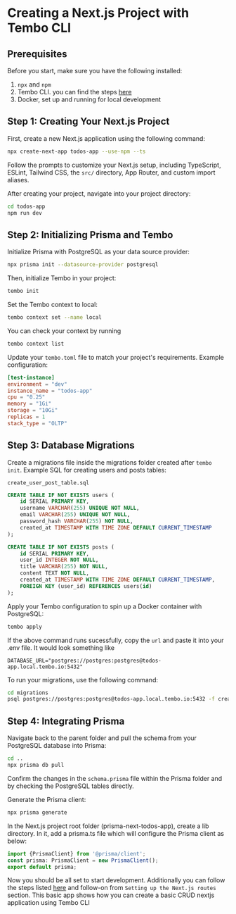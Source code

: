 # Creating a Next.js Project with Tembo CLI

## Prerequisites

Before you start, make sure you have the following installed:
1. `npx` and `npm`
2. Tembo CLI. you can find the steps [here](https://github.com/tembo-io/tembo/tree/main/tembo-cli)
3. Docker, set up and running for local development

## Step 1: Creating Your Next.js Project

First, create a new Next.js application using the following command:

```bash
npx create-next-app todos-app --use-npm --ts
```

Follow the prompts to customize your Next.js setup, including TypeScript, ESLint, Tailwind CSS, the `src/` directory, App Router, and custom import aliases.

After creating your project, navigate into your project directory:

```bash
cd todos-app
npm run dev
```
## Step 2: Initializing Prisma and Tembo

Initialize Prisma with PostgreSQL as your data source provider:

```bash
npx prisma init --datasource-provider postgresql
```

Then, initialize Tembo in your project:

```bash
tembo init
```

Set the Tembo context to local:

```bash
tembo context set --name local
```

You can check your context by running
```bash
tembo context list
```

Update your `tembo.toml` file to match your project's requirements. Example configuration:

```toml
[test-instance]
environment = "dev"
instance_name = "todos-app"
cpu = "0.25"
memory = "1Gi"
storage = "10Gi"
replicas = 1
stack_type = "OLTP"
```

## Step 3: Database Migrations

Create a migrations file inside the migrations folder created after `tembo init`. Example SQL for creating users and posts tables:

`create_user_post_table.sql`
```sql
CREATE TABLE IF NOT EXISTS users (
    id SERIAL PRIMARY KEY,
    username VARCHAR(255) UNIQUE NOT NULL,
    email VARCHAR(255) UNIQUE NOT NULL,
    password_hash VARCHAR(255) NOT NULL,
    created_at TIMESTAMP WITH TIME ZONE DEFAULT CURRENT_TIMESTAMP
);

CREATE TABLE IF NOT EXISTS posts (
    id SERIAL PRIMARY KEY,
    user_id INTEGER NOT NULL,
    title VARCHAR(255) NOT NULL,
    content TEXT NOT NULL,
    created_at TIMESTAMP WITH TIME ZONE DEFAULT CURRENT_TIMESTAMP,
    FOREIGN KEY (user_id) REFERENCES users(id)
);
```

Apply your Tembo configuration to spin up a Docker container with PostgreSQL:

```bash
tembo apply
```

If the above command runs sucessfully, copy the `url` and paste it into your .env file. It would look something like
```
DATABASE_URL="postgres://postgres:postgres@todos-app.local.tembo.io:5432"
```

To run your migrations, use the following command:

```bash
cd migrations
psql postgres://postgres:postgres@todos-app.local.tembo.io:5432 -f create_user_post_table.sql
```

## Step 4: Integrating Prisma

Navigate back to the parent folder and pull the schema from your PostgreSQL database into Prisma:

```bash
cd ..
npx prisma db pull
```

Confirm the changes in the `schema.prisma` file within the Prisma folder and by checking the PostgreSQL tables directly.

Generate the Prisma client:

```bash
npx prisma generate
```

In the Next.js project root folder (prisma-next-todos-app), create a lib directory. In it, add a prisma.ts file which will configure the Prisma client as below:
```ts
import {PrismaClient} from '@prisma/client';
const prisma: PrismaClient = new PrismaClient();
export default prisma;
```

Now you should be all set to start development. Additionally you can follow the steps listed [here](https://birdeatsbug.com/blog/simplest-approach-to-work-with-databases-in-next-js-using-prisma) and follow-on from `Setting up the Next.js routes` section. This basic app shows how you can create a basic CRUD nextjs application using Tembo CLI


